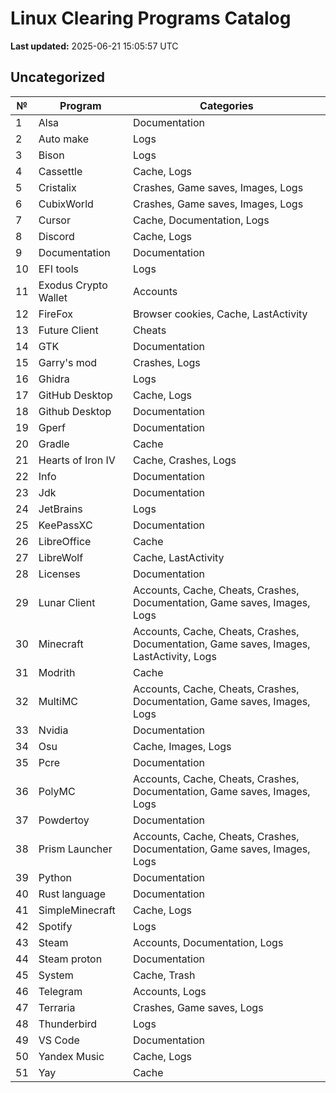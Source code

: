 # Linux Clearing Programs Catalog
**Last updated:** 2025-06-21 15:05:57 UTC
## Uncategorized

| № | Program | Categories |
| --- | --- | --- |
| 1 | Alsa | Documentation |
| 2 | Auto make | Logs |
| 3 | Bison | Logs |
| 4 | Cassettle | Cache, Logs |
| 5 | Cristalix | Crashes, Game saves, Images, Logs |
| 6 | CubixWorld | Crashes, Game saves, Images, Logs |
| 7 | Cursor | Cache, Documentation, Logs |
| 8 | Discord | Cache, Logs |
| 9 | Documentation | Documentation |
| 10 | EFI tools | Logs |
| 11 | Exodus Crypto Wallet | Accounts |
| 12 | FireFox | Browser cookies, Cache, LastActivity |
| 13 | Future Client | Cheats |
| 14 | GTK | Documentation |
| 15 | Garry's mod | Crashes, Logs |
| 16 | Ghidra | Logs |
| 17 | GitHub Desktop | Cache, Logs |
| 18 | Github Desktop | Documentation |
| 19 | Gperf | Documentation |
| 20 | Gradle | Cache |
| 21 | Hearts of Iron IV | Cache, Crashes, Logs |
| 22 | Info | Documentation |
| 23 | Jdk | Documentation |
| 24 | JetBrains | Logs |
| 25 | KeePassXC | Documentation |
| 26 | LibreOffice | Cache |
| 27 | LibreWolf | Cache, LastActivity |
| 28 | Licenses | Documentation |
| 29 | Lunar Client | Accounts, Cache, Cheats, Crashes, Documentation, Game saves, Images, Logs |
| 30 | Minecraft | Accounts, Cache, Cheats, Crashes, Documentation, Game saves, Images, LastActivity, Logs |
| 31 | Modrith | Cache |
| 32 | MultiMC | Accounts, Cache, Cheats, Crashes, Documentation, Game saves, Images, Logs |
| 33 | Nvidia | Documentation |
| 34 | Osu | Cache, Images, Logs |
| 35 | Pcre | Documentation |
| 36 | PolyMC | Accounts, Cache, Cheats, Crashes, Documentation, Game saves, Images, Logs |
| 37 | Powdertoy | Documentation |
| 38 | Prism Launcher | Accounts, Cache, Cheats, Crashes, Documentation, Game saves, Images, Logs |
| 39 | Python | Documentation |
| 40 | Rust language | Documentation |
| 41 | SimpleMinecraft | Cache, Logs |
| 42 | Spotify | Logs |
| 43 | Steam | Accounts, Documentation, Logs |
| 44 | Steam proton | Documentation |
| 45 | System | Cache, Trash |
| 46 | Telegram | Accounts, Logs |
| 47 | Terraria | Crashes, Game saves, Logs |
| 48 | Thunderbird | Logs |
| 49 | VS Code | Documentation |
| 50 | Yandex Music | Cache, Logs |
| 51 | Yay | Cache |
